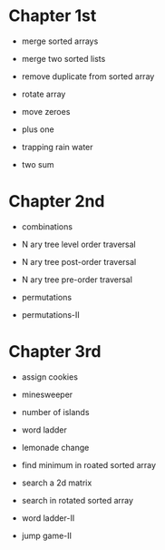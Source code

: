 # Chapter 1st

- merge sorted arrays

- merge two sorted lists

- remove duplicate from sorted array

- rotate array

- move zeroes

- plus one

- trapping rain water

- two sum

# Chapter 2nd

- combinations

- N ary tree level order traversal

- N ary tree post-order traversal

- N ary tree pre-order traversal

- permutations

- permutations-II

# Chapter 3rd

- assign cookies

- minesweeper

- number of islands

- word ladder

- lemonade change

- find minimum in roated sorted array

- search a 2d matrix

- search in rotated sorted array

- word ladder-II

- jump game-II